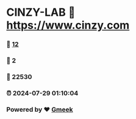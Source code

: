 # CINZY-LAB :link: https://www.cinzy.com 
### :page_facing_up: [12](https://www.cinzy.com/tag.html) 
### :speech_balloon: 2 
### :hibiscus: 22530 
### :alarm_clock: 2024-07-29 01:10:04 
### Powered by :heart: [Gmeek](https://github.com/Meekdai/Gmeek)
